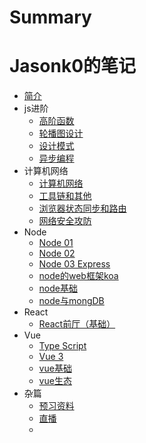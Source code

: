 # Summary
# Jasonk0的笔记
- [简介](README.md)
- js进阶
  * [高阶函数](js进阶/高阶函数.md)
  * [轮播图设计](js进阶/轮播图设计.md)
  * [设计模式](js进阶/设计模式.md)
  * [异步编程](js进阶/异步编程.md)
- 计算机网络
  * [计算机网络](计算机网络/计算机网络.md)
  * [工具链和其他](计算机网络/工具链和其他.md)
  * [浏览器状态同步和路由](计算机网络/浏览器状态同步和路由.md)
  * [网络安全攻防](计算机网络/网络安全攻防.md)
- Node
  * [Node 01](node/node_01.md)
  * [Node 02](node/node_02.md)
  * [Node 03 Express](node/node_03%20express.md)
  * [node的web框架koa](node/node的web框架koa.md)
  * [node基础](node/node基础.md)
  * [node与mongDB](node/node与mongDB.md)
- React
  * [React前厅（基础）](react/React前厅（基础）.md)
- Vue
  * [Type Script](vue/TypeScript.md)
  * [Vue 3](vue/vue3.md)
  * [vue基础](vue/vue基础.md)
  * [vue生态](vue/vue生态.md)
- 杂篇
  * [预习资料](杂篇/预习资料.md)
  * [直播](杂篇/直播.md)
  - 
